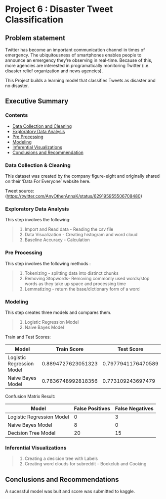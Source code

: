 # Project 6 : Disaster Tweet Classification

## Problem statement

Twitter has become an important communication channel in times of emergency.
The ubiquitousness of smartphones enables people to announce an emergency they’re observing in real-time. Because of this, more agencies are interested in programatically monitoring Twitter (i.e. disaster relief organization and news agencies).



This Project builds a learning model that classifies Tweets as disaster and no disaster.

## Executive Summary


### Contents

- [Data Collection and Cleaning](#Data-Collection-&-Cleaning)
- [Exploratory Data Analysis](#Exploratory-Data-Analysis)
- [Pre Processing](#Pre-Processing)
- [Modeling](#Modelling)
- [Inferential Visualizations](#Inferential-Visualizations)
- [Conclusions and Recommendation](#Conclusions-and-Recommendation)


### Data Collection & Cleaning


This dataset was created by the company figure-eight and originally shared on their ‘Data For Everyone’ website here.

Tweet source: (https://twitter.com/AnyOtherAnnaK/status/629195955506708480)


### Exploratory Data Analysis
This step involves the following:

>1. Import and Read data - Reading the csv file <br>
>2. Data Visualization - Creating histogram and word cloud <br>
>3. Baseline Accuracy - Calculation <br>





### Pre Processing
This step involves the following methods :

>1. Tokenizing - splitting data into distinct chunks<br>
>2. Removing Stopwords- Removing commonly used words/stop words as they take up space and processing time <br>
>3. Lemmatizing - return the base/dictionary form of a word<br>

### Modeling
 This step creates three models and compares them.

>1. Logistic Regression Model<br>
>2. Naive Bayes Model<br>

Train and Test Scores:

|Model|Train Score|Test Score|
|---|---|---|
|Logistic Regression Model|0.8894727623051323|0.7977941176470589|
|Naive Bayes Model|0.7836748992818356|0.773109243697479


Confusion Matrix Result:

|Model|False Positives|False Negatives|
|---|---|---|
|Logistic Regression Model|0|3|
|Naive Bayes Model|8|0|
|Decision Tree Model|20|15|

### Inferential Visualizations

>1. Creating a desicion tree with Labels <br> 
>2. Creating word clouds for subreddit - Bookclub and Cooking<br>


## Conclusions and Recommendations

 A sucessful model was bult and score was submitted to kaggle.

